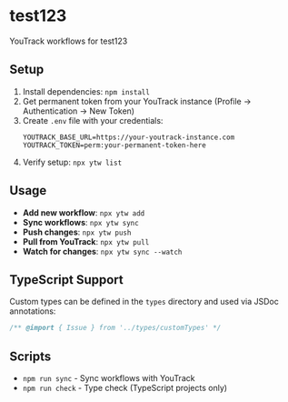 # test123

YouTrack workflows for test123

## Setup

1. Install dependencies: `npm install`
2. Get permanent token from your YouTrack instance (Profile → Authentication → New Token)
3. Create `.env` file with your credentials:
   ```env
   YOUTRACK_BASE_URL=https://your-youtrack-instance.com
   YOUTRACK_TOKEN=perm:your-permanent-token-here
   ```
4. Verify setup: `npx ytw list`

## Usage

- **Add new workflow**: `npx ytw add`
- **Sync workflows**: `npx ytw sync`
- **Push changes**: `npx ytw push`
- **Pull from YouTrack**: `npx ytw pull`
- **Watch for changes**: `npx ytw sync --watch`

## TypeScript Support

Custom types can be defined in the `types` directory and used via JSDoc annotations:

```js
/** @import { Issue } from '../types/customTypes' */
```

## Scripts

- `npm run sync` - Sync workflows with YouTrack
- `npm run check` - Type check (TypeScript projects only)
